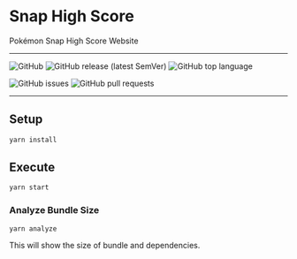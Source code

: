 # Snap High Score

Pokémon Snap High Score Website

---

![GitHub](https://img.shields.io/github/license/reizuseharu/snap-high-score)
![GitHub release (latest SemVer)](https://img.shields.io/github/v/release/reizuseharu/snap-high-score)
![GitHub top language](https://img.shields.io/github/languages/top/reizuseharu/snap-high-score)

![GitHub issues](https://img.shields.io/github/issues-raw/reizuseharu/snap-high-score)
![GitHub pull requests](https://img.shields.io/github/issues-pr-raw/reizuseharu/snap-high-score)

---

## Setup

```bash
yarn install
```

## Execute

```bash
yarn start
```

### Analyze Bundle Size

```bash
yarn analyze
```

This will show the size of bundle and dependencies.
